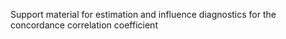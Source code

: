 Support material for estimation and influence diagnostics for the concordance correlation coefficient
